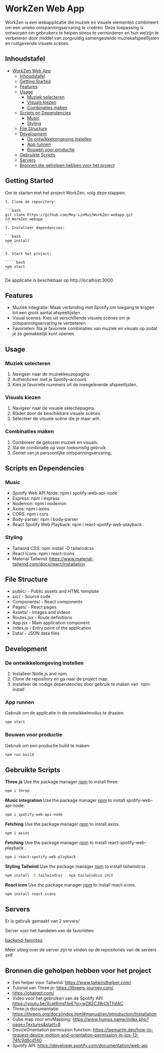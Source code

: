 # WorkZen Web App

WorkZen is een webapplicatie die muziek en visuele elementen combineert om een unieke ontspanningservaring te creëren. Deze toepassing is ontworpen om gebruikers te helpen stress te verminderen en hun welzijn te verbeteren door middel van zorgvuldig samengestelde muziekafspeellijsten en rustgevende visuele scènes.

## Inhoudstafel

- [WorkZen Web App](#workzen-web-app)
  - [Inhoudstafel](#inhoudstafel)
  - [Getting Started](#getting-started)
  - [Features](#features)
  - [Usage](#usage)
    - [Muziek selecteren](#muziek-selecteren)
    - [Visuals kiezen](#visuals-kiezen)
    - [Combinaties maken](#combinaties-maken)
  - [Scripts en Dependencies](#scripts-en-dependencies)
    - [Music](#music)
    - [Styling](#styling)
  - [File Structure](#file-structure)
  - [Development](#development)
    - [De ontwikkelomgeving instellen](#de-ontwikkelomgeving-instellen)
    - [App runnen](#app-runnen)
    - [Bouwen voor productie](#bouwen-voor-productie)
  - [Gebruikte Scripts](#gebruikte-scripts)
  - [Servers](#servers)
  - [Bronnen die geholpen hebben voor het project](#bronnen-die-geholpen-hebben-voor-het-project)

## Getting Started

Om te starten met het project WorkZen, volg deze stappen:

    1. Clone de repository:

    ```bash
    git clone https://github.com/Mey-LinMus/WorkZen-webapp.git
    cd WorkZen-webapp
    ```
    2. Installeer dependencies:

    ```bash
    npm install
     ```

    3. Start het project:

    `````bash
    npm start
    ```

De applicatie is beschikbaar op http://localhost:3000.

## Features

- Muziek integratie: Maak verbinding met Spotify om toegang te krijgen tot een groot aantal afspeellijsten.
- Visual scenes: Kies uit verschillende visuele scènes om je ontspanningservaring te verbeteren.
- Favorieten: Sla je favoriete combinaties van muziek en visuals op zodat je ze gemakkelijk kunt openen.

## Usage

### Muziek selecteren

1. Navigeer naar de muziekkeuzepagina.
2. Authenticeer met je Spotify-account.
3. Kies je favoriete nummers uit de meegeleverde afspeellijsten.

### Visuals kiezen

1. Navigeer naar de visuele selectiepagina.
2. Blader door de beschikbare visuele scènes.
3. Selecteer de visuele scène die je maar wilt.

### Combinaties maken

1. Combineer de gekozen muziek en visuals.
2. Sla de combinatie op voor toekomstig gebruik.
3. Geniet van je persoonlijke ontspanningservaring.

## Scripts en Dependencies

### Music

- Spotify Web API Node: npm i spotify-web-api-node
- Express: npm i express
- Nodemon: npm i nodemon
- Axios: npm i axios
- CORS: npm i cors
- Body-parser: npm i body-parser
- React Spotify Web Playback: npm i react-spotify-web-playback

### Styling

- Tailwind CSS: npm install -D tailwindcss
- React Icons: npm i react-icons
- Material Tailwind: https://www.material-tailwind.com/docs/react/installation

## File Structure

- public/ - Public assets and HTML template
- src/ - Source code
- Components/ - React components
- Pages/ - React pages
- Assets/ - Images and videos
- Routes.jsx - Route definitions
- App.jsx - Main application component
- index.js - Entry point of the application
- Data/ - JSON data files

## Development

### De ontwikkelomgeving instellen

1. Installeer Node.js and npm.
2. Clone de repository en ga naar de project map.
3. Installeer de nodige dependencies door gebruik te maken van ´npm install´.

### App runnen

Gebruik om de applicatie in de ontwikkelmodus te draaien:

```bash
npm start
```

### Bouwen voor productie

Gebruik om een productie build te maken:

```bash
npm run build
```

## Gebruikte Scripts

**Three.js**
Use the package manager [npm](https://www.npmjs.com/package/three) to install three.

```bash
npm i three
```

**Music integration**
Use the package manager [npm](https://www.npmjs.com/package/spotify-web-api-node) to install spotify-web-api-node.

```bash
npm i spotify-web-api-node
```

**Fetching**
Use the package manager [npm](https://www.npmjs.com/package/axios) to install axios.

```bash
npm i axios
```

**Fetching**
Use the package manager [npm](https://www.npmjs.com/package/react-spotify-web-playback) to install react-spotify-web-playback .

```bash
npm i react-spotify-web-playback
```

**Styling Tailwind**
Use the package manager [npm](https://tailwindcss.com/docs/installation) to install tailwindcss .

```bash
npm install -D tailwindcss - npx tailwindcss init
```

**React icon**
Use the package manager [npm](https://www.npmjs.com/package/react-icon) to install react-icons.

```bash
npm install react-icons
```

## Servers

Er is gebruik gemaakt van 2 servers/

Server voor het handelen van de favorieten:

[backend-favorites](https://github.com/Mey-LinMus/backend-favorites-.git)

Meer uitleg over de server zijn te vinden op de repositories van de servers zelf

## Bronnen die geholpen hebben voor het project

- Een helper voor Tailwind: https://www.tailwindhelper.com/
- Tutorial van Three.js: https://threejs-journey.com/
- https://chatgpt.com/
- Video voor het gebruiken van de Spotify API: https://youtu.be/Xcet6msf3eE?si=wZB2C3RrCkTfgIAC
- Three.js documentatie: https://threejs.org/docs/index.html#manual/en/introduction/Installation
- Cube map voor envMapping: https://www.humus.name/index.php?page=Textures&start=8
- DeviceOrientation permission function: https://leemartin.dev/how-to-request-device-motion-and-orientation-permission-in-ios-13-74fc9d6cd140
- Spotify API: https://developer.spotify.com/documentation/web-api

